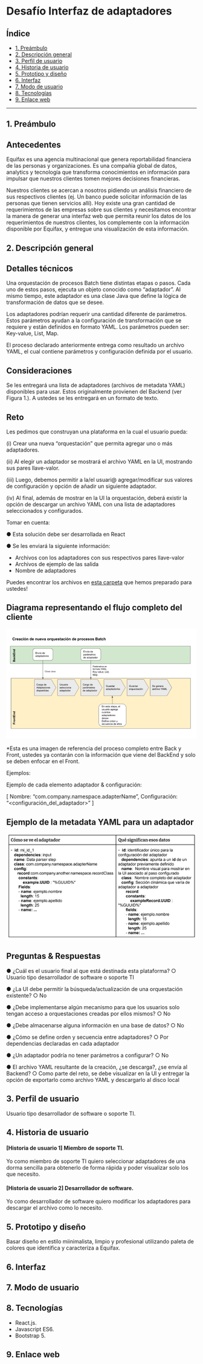 # Desafío Interfaz de adaptadores


## Índice

* [1. Preámbulo](#1-preámbulo)
* [2. Descripción general](#2-descripción-general)
* [3. Perfil de usuario](#3-perfil-de-usuario)
* [4. Historia de usuario](#4-historia-de-usuario)
* [5. Prototipo y diseño](#5-prototipo-y-diseño)
* [6. Interfaz](#6-interfaz)
* [7. Modo de usuario](#7-modo-de-usuario)
* [8. Tecnologías](#8-tecnologías)
* [9. Enlace web](#9-enlace-web)

***

## 1. Preámbulo

## Antecedentes

Equifax es una agencia multinacional que genera reportabilidad financiera de las personas y organizaciones. Es una compañía global de datos, analytics y tecnología que transforma conocimientos en información para impulsar que nuestros clientes tomen mejores decisiones financieras.

Nuestros clientes se acercan a nosotros pidiendo un análisis financiero de sus respectivos clientes (ej. Un banco puede solicitar información de las personas que tienen servicios allí). Hoy existe una gran cantidad de requerimientos de las empresas sobre sus clientes y necesitamos encontrar la manera de generar una interfaz web que permita reunir los datos de los requerimientos de nuestros clientes, los complemente con la información disponible por Equifax, y entregue una visualización de esta información.

## 2. Descripción general

## Detalles técnicos

Una orquestación de procesos Batch tiene distintas etapas o pasos. Cada uno de estos
pasos, ejecuta un objeto conocido como “adaptador”. Al mismo tiempo, este adaptador es
una clase Java que define la lógica de transformación de datos que se desee.

Los adaptadores podrían requerir una cantidad diferente de parámetros. Estos parámetros
ayudan a la configuración de transformación que se requiere y están definidos en formato YAML. Los parámetros pueden ser: Key-value, List, Map.

El proceso declarado anteriormente entrega como resultado un archivo YAML, el cual
contiene parámetros y configuración definida por el usuario.

## Consideraciones

Se les entregará una lista de adaptadores (archivos de metadata YAML) disponibles para
usar. Estos originalmente provienen del Backend (ver Figura 1.). A ustedes se les entregará en un formato de texto.

## Reto

Les pedimos que construyan una plataforma en la cual el usuario pueda:

(i) Crear una nueva “orquestación” que permita agregar uno o más adaptadores.

(ii) Al elegir un adaptador se mostrará el archivo YAML en la UI, mostrando sus pares
llave-valor.

(iii) Luego, debemos permitir a la/el usuari@ agregar/modificar sus valores de
configuración y opción de añadir un siguiente adaptador.

(iv) Al final, además de mostrar en la UI la orquestación, deberá existir la opción de
descargar un archivo YAML con una lista de adaptadores seleccionados y configurados.

Tomar en cuenta:

● Esta solución debe ser desarrollada en React

● Se les enviará la siguiente información:

*  Archivos con los adaptadores con sus respectivos pares llave-valor
*  Archivos de ejemplo de las salida
*  Nombre de adaptadores

Puedes encontrar los archivos en [esta carpeta](https://drive.google.com/drive/folders/1ykUmJ414dKudzT5QmCrweA2y_muwUU4m) que hemos preparado para ustedes!

## Diagrama representando el flujo completo del cliente

![diagrama-equifax](./src/assets/diagrama-equifax.jpeg)

*Esta es una imagen de referencia del proceso completo entre Back y Front, ustedes ya contarán con la información
que viene del BackEnd y solo se deben enfocar en el Front.

Ejemplos:

Ejemplo de cada elemento adaptador & configuración:

[
Nombre: “com.company.namespace.adapterName”,
Configuración: “<configuración_del_adaptador>”
]

## Ejemplo de la metadata YAML para un adaptador

![metadata](./src/assets/metadata.jpeg)

## Preguntas & Respuestas

● ¿Cuál es el usuario final al que está destinada esta plataforma?
○ Usuario tipo desarrollador de software o soporte TI

● ¿La UI debe permitir la búsqueda/actualización de una orquestación existente?
○ No

● ¿Debe implementarse algún mecanismo para que los usuarios solo tengan acceso a orquestaciones creadas por ellos mismos?
○ No

● ¿Debe almacenarse alguna información en una base de datos?
○ No

● ¿Cómo se define orden y secuencia entre adaptadores?
○ Por dependencias declaradas en cada adaptador

● ¿Un adaptador podría no tener parámetros a configurar?
○ No

● El archivo YAML resultante de la creación, ¿se descarga?, ¿se envía al Backend?
○ Como parte del reto, se debe visualizar en la UI y entregar la opción de
exportarlo como archivo YAML y descargarlo al disco local

## 3. Perfil de usuario
Usuario tipo desarrollador de software o soporte TI.

## 4. Historia de usuario

#### [Historia de usuario 1] Miembro de soporte TI.

Yo como miembro de soporte TI quiero seleccionar adaptadores de una dorma sencilla para obtenerlo de forma rápida y poder visualizar solo los que necesito.

#### [Historia de usuario 2] Desarrollador de software.

Yo como desarrollador  de software quiero modificar los adaptadores para descargar el archivo como lo necesito.

## 5. Prototipo y diseño

Basar diseño en estilo miinimalista, limpio y profesional utilizando paleta de colores que identifica y caracteriza a Equifax.

## 6. Interfaz

## 7. Modo de usuario

## 8. Tecnologías

* React.js.
* Javascript ES6.
* Bootstrap 5.

## 9. Enlace web